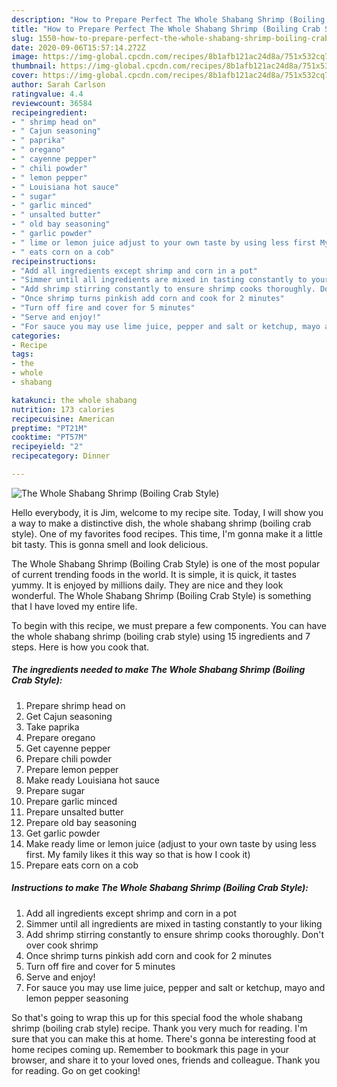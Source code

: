 ```yaml
---
description: "How to Prepare Perfect The Whole Shabang Shrimp (Boiling Crab Style)"
title: "How to Prepare Perfect The Whole Shabang Shrimp (Boiling Crab Style)"
slug: 1550-how-to-prepare-perfect-the-whole-shabang-shrimp-boiling-crab-style
date: 2020-09-06T15:57:14.272Z
image: https://img-global.cpcdn.com/recipes/8b1afb121ac24d8a/751x532cq70/the-whole-shabang-shrimp-boiling-crab-style-recipe-main-photo.jpg
thumbnail: https://img-global.cpcdn.com/recipes/8b1afb121ac24d8a/751x532cq70/the-whole-shabang-shrimp-boiling-crab-style-recipe-main-photo.jpg
cover: https://img-global.cpcdn.com/recipes/8b1afb121ac24d8a/751x532cq70/the-whole-shabang-shrimp-boiling-crab-style-recipe-main-photo.jpg
author: Sarah Carlson
ratingvalue: 4.4
reviewcount: 36584
recipeingredient:
- " shrimp head on"
- " Cajun seasoning"
- " paprika"
- " oregano"
- " cayenne pepper"
- " chili powder"
- " lemon pepper"
- " Louisiana hot sauce"
- " sugar"
- " garlic minced"
- " unsalted butter"
- " old bay seasoning"
- " garlic powder"
- " lime or lemon juice adjust to your own taste by using less first My family likes it this way so that is how I cook it"
- " eats corn on a cob"
recipeinstructions:
- "Add all ingredients except shrimp and corn in a pot"
- "Simmer until all ingredients are mixed in tasting constantly to your liking"
- "Add shrimp stirring constantly to ensure shrimp cooks thoroughly. Don&#39;t over cook shrimp"
- "Once shrimp turns pinkish add corn and cook for 2 minutes"
- "Turn off fire and cover for 5 minutes"
- "Serve and enjoy!"
- "For sauce you may use lime juice, pepper and salt or ketchup, mayo and lemon pepper seasoning"
categories:
- Recipe
tags:
- the
- whole
- shabang

katakunci: the whole shabang 
nutrition: 173 calories
recipecuisine: American
preptime: "PT21M"
cooktime: "PT57M"
recipeyield: "2"
recipecategory: Dinner

---
```



![The Whole Shabang Shrimp (Boiling Crab Style)](https://img-global.cpcdn.com/recipes/8b1afb121ac24d8a/751x532cq70/the-whole-shabang-shrimp-boiling-crab-style-recipe-main-photo.jpg)

Hello everybody, it is Jim, welcome to my recipe site. Today, I will show you a way to make a distinctive dish, the whole shabang shrimp (boiling crab style). One of my favorites food recipes. This time, I'm gonna make it a little bit tasty. This is gonna smell and look delicious.



The Whole Shabang Shrimp (Boiling Crab Style) is one of the most popular of current trending foods in the world. It is simple, it is quick, it tastes yummy. It is enjoyed by millions daily. They are nice and they look wonderful. The Whole Shabang Shrimp (Boiling Crab Style) is something that I have loved my entire life.


To begin with this recipe, we must prepare a few components. You can have the whole shabang shrimp (boiling crab style) using 15 ingredients and 7 steps. Here is how you cook that.

<!--inarticleads1-->

##### The ingredients needed to make The Whole Shabang Shrimp (Boiling Crab Style):

1. Prepare  shrimp head on
1. Get  Cajun seasoning
1. Take  paprika
1. Prepare  oregano
1. Get  cayenne pepper
1. Prepare  chili powder
1. Prepare  lemon pepper
1. Make ready  Louisiana hot sauce
1. Prepare  sugar
1. Prepare  garlic minced
1. Prepare  unsalted butter
1. Prepare  old bay seasoning
1. Get  garlic powder
1. Make ready  lime or lemon juice (adjust to your own taste by using less first. My family likes it this way so that is how I cook it)
1. Prepare  eats corn on a cob




<!--inarticleads2-->

##### Instructions to make The Whole Shabang Shrimp (Boiling Crab Style):

1. Add all ingredients except shrimp and corn in a pot
1. Simmer until all ingredients are mixed in tasting constantly to your liking
1. Add shrimp stirring constantly to ensure shrimp cooks thoroughly. Don&#39;t over cook shrimp
1. Once shrimp turns pinkish add corn and cook for 2 minutes
1. Turn off fire and cover for 5 minutes
1. Serve and enjoy!
1. For sauce you may use lime juice, pepper and salt or ketchup, mayo and lemon pepper seasoning




So that's going to wrap this up for this special food the whole shabang shrimp (boiling crab style) recipe. Thank you very much for reading. I'm sure that you can make this at home. There's gonna be interesting food at home recipes coming up. Remember to bookmark this page in your browser, and share it to your loved ones, friends and colleague. Thank you for reading. Go on get cooking!
